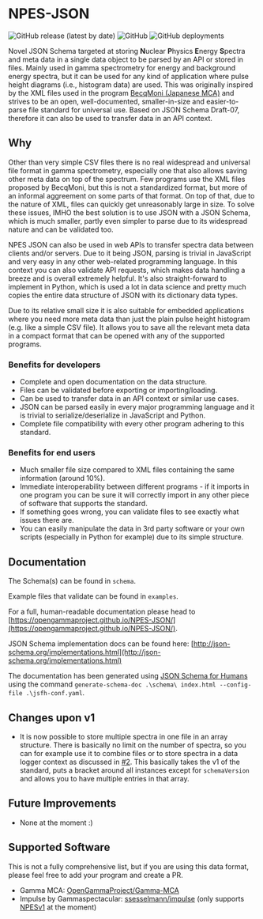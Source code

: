 # NPES-JSON

![GitHub release (latest by date)](https://img.shields.io/github/v/release/OpenGammaProject/NPES-JSON?style=flat-square) ![GitHub](https://img.shields.io/github/license/OpenGammaProject/NPES-JSON?style=flat-square) ![GitHub deployments](https://img.shields.io/github/deployments/OpenGammaProject/NPES-JSON/github-pages?label=web%20docs&style=flat-square)

Novel JSON Schema targeted at storing **N**uclear **P**hysics **E**nergy **S**pectra and meta data in a single data object to be parsed by an API or stored in files. Mainly used in gamma spectrometry for energy and background energy spectra, but it can be used for any kind of application where pulse height diagrams (i.e., histogram data) are used. This was originally inspired by the XML files used in the program [BecqMoni (Japanese MCA)](https://www.gammaspectacular.com/blue/software-downloads/becqmoni) and strives to be an open, well-documented, smaller-in-size and easier-to-parse file standard for universal use. Based on JSON Schema Draft-07, therefore it can also be used to transfer data in an API context.

## Why

Other than very simple CSV files there is no real widespread and universal file format in gamma spectrometry, especially one that also allows saving other meta data on top of the spectrum. Few programs use the XML files proposed by BecqMoni, but this is not a standardized format, but more of an informal aggreement on some parts of that format. On top of that, due to the nature of XML, files can quickly get unreasonably large in size. To solve these issues, IMHO the best solution is to use JSON with a JSON Schema, which is much smaller, partly even simpler to parse due to its widespread nature and can be validated too.

NPES JSON can also be used in web APIs to transfer spectra data between clients and/or servers. Due to it being JSON, parsing is trivial in JavaScript and very easy in any other web-related programming language. In this context you can also validate API requests, which makes data handling a breeze and is overall extremely helpful. It's also straight-forward to implement in Python, which is used a lot in data science and pretty much copies the entire data structure of JSON with its dictionary data types.

Due to its relative small size it is also suitable for embedded applications where you need more meta data than just the plain pulse height histogram (e.g. like a simple CSV file). It allows you to save all the relevant meta data in a compact format that can be opened with any of the supported programs.

### Benefits for developers

- Complete and open documentation on the data structure.
- Files can be validated before exporting or importing/loading.
- Can be used to transfer data in an API context or similar use cases.
- JSON can be parsed easily in every major programming language and it is trivial to serialize/deserialize in JavaScript and Python.
- Complete file compatibility with every other program adhering to this standard.

### Benefits for end users

- Much smaller file size compared to XML files containing the same information (around 10%).
- Immediate interoperability between different programs - if it imports in one program you can be sure it will correctly import in any other piece of software that supports the standard.
- If something goes wrong, you can validate files to see exactly what issues there are.
- You can easily manipulate the data in 3rd party software or your own scripts (especially in Python for example) due to its simple structure.

## Documentation

The Schema(s) can be found in `schema`.

Example files that validate can be found in `examples`.

For a full, human-readable documentation please head to [https://opengammaproject.github.io/NPES-JSON/](https://opengammaproject.github.io/NPES-JSON/).

JSON Schema implementation docs can be found here: [http://json-schema.org/implementations.html](http://json-schema.org/implementations.html)

The documentation has been generated using [JSON Schema for Humans](https://github.com/coveooss/json-schema-for-humans) using the command `generate-schema-doc .\schema\ index.html --config-file .\jsfh-conf.yaml`.

## Changes upon v1

- It is now possible to store multiple spectra in one file in an array structure. There is basically no limit on the number of spectra, so you can for example use it to combine files or to store spectra in a data logger context as discussed in [#2](https://github.com/OpenGammaProject/NPES-JSON/discussions/2). This basically takes the v1 of the standard, puts a bracket around all instances except for `schemaVersion` and allows you to have multiple entries in that array.

## Future Improvements

- None at the moment :)

## Supported Software

This is not a fully comprehensive list, but if you are using this data format, please feel free to add your program and create a PR.

- Gamma MCA: [OpenGammaProject/Gamma-MCA](https://github.com/OpenGammaProject/Gamma-MCA)
- Impulse by Gammaspectacular: [ssesselmann/impulse](https://github.com/ssesselmann/impulse) (only supports [NPESv1](https://github.com/OpenGammaProject/NPES-JSON/tree/NPESv1) at the moment)

